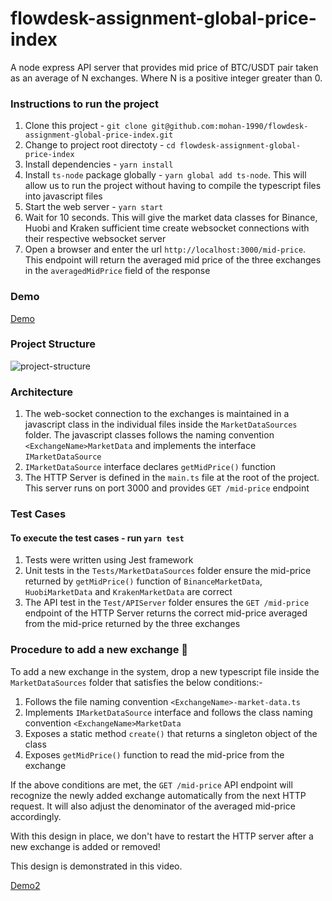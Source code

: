 # flowdesk-assignment-global-price-index
A node express API server that provides mid price of BTC/USDT pair taken as an average of N exchanges. Where N is a positive integer greater than 0.

### Instructions to run the project

1. Clone this project - `git clone git@github.com:mohan-1990/flowdesk-assignment-global-price-index.git`
2. Change to project root directoty - `cd flowdesk-assignment-global-price-index`
3. Install dependencies - `yarn install`
4. Install `ts-node` package globally - `yarn global add ts-node`. This will allow us to run the project without having to compile the typescript files into javascript files
5. Start the web server - `yarn start`
6. Wait for 10 seconds. This will give the market data classes for Binance, Huobi and Kraken sufficient time create websocket connections with their respective websocket server
7. Open a browser and enter the url `http://localhost:3000/mid-price`. This endpoint will return the averaged mid price of the three exchanges in the `averagedMidPrice` field of the response

### Demo
[Demo](https://gist.github.com/user-attachments/assets/f205eb2c-da51-4cf0-9fb2-57ec83124b50)

### Project Structure
![project-structure](https://github.com/user-attachments/assets/f87fdcf7-5a06-481c-bc4c-0aed880cad7f)

### Architecture

1. The web-socket connection to the exchanges is maintained in a javascript class in the individual files inside the `MarketDataSources` folder. The javascript classes follows the naming convention `<ExchangeName>MarketData` and implements the interface `IMarketDataSource`
2. `IMarketDataSource` interface declares `getMidPrice()` function
3. The HTTP Server is defined in the `main.ts` file at the root of the project. This server runs on port 3000 and provides `GET /mid-price` endpoint

### Test Cases

#### To execute the test cases - run `yarn test`

1. Tests were written using Jest framework
2. Unit tests in the `Tests/MarketDataSources` folder ensure the mid-price returned by `getMidPrice()` function of `BinanceMarketData`, `HuobiMarketData` and `KrakenMarketData` are correct
3. The API test in the `Test/APIServer` folder ensures the `GET /mid-price` endpoint of the HTTP Server returns the correct mid-price averaged from the mid-price returned by the three exchanges

### Procedure to add a new exchange 🚀

To add a new exchange in the system, drop a new typescript file inside the `MarketDataSources` folder that satisfies the below conditions:-

1. Follows the file naming convention `<ExchangeName>-market-data.ts`
2. Implements `IMarketDataSource` interface and follows the class naming convention `<ExchangeName>MarketData`
3. Exposes a static method `create()` that returns a singleton object of the class
4. Exposes `getMidPrice()` function to read the mid-price from the exchange

If the above conditions are met, the `GET /mid-price` API endpoint will recognize the newly added exchange automatically from the next HTTP request. It will also adjust the denominator of the averaged mid-price accordingly.

With this design in place, we don't have to restart the HTTP server after a new exchange is added or removed!

This design is demonstrated in this video.

[Demo2](https://gist.github.com/user-attachments/assets/481c419f-9ce4-4c38-b6b0-14433471fb74)



